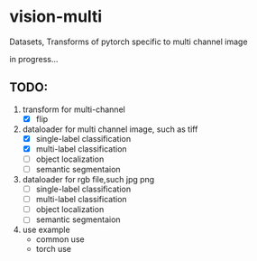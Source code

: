 # vision-multi
Datasets, Transforms of pytorch specific to multi channel image 

in progress...

## TODO:
1. transform for multi-channel
    - [x] flip
2. dataloader for multi channel image, such as tiff
    - [x] single-label classification
    - [x] multi-label classification
    - [ ] object localization
    - [ ] semantic segmentaion
3. dataloader for rgb file,such jpg png
    - [ ] single-label classification
    - [ ] multi-label classification
    - [ ] object localization
    - [ ] semantic segmentaion
4. use example
    - common use
    - torch use